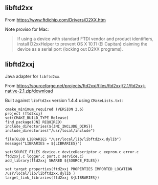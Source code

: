 ## libftd2xx 

From https://www.ftdichip.com/Drivers/D2XX.htm

Note proviso for Mac:
>If using a device with standard FTDI vendor and product identifiers, install D2xxHelper to prevent OS X 10.11 (El Capitan) claiming the device as a serial port (locking out D2XX programs).


## libftd2xxj

Java adapter for `libftd2xx`.

From https://sourceforge.net/projects/ftd2xxj/files/ftd2xxj/2.1/ftd2xxj-native-2.1.zip/download

Built against `libftd2xx` version 1.4.4 using `CMakeLists.txt`:
```
cmake_minimum_required (VERSION 2.6)
project (ftd2xxj)
set(CMAKE_BUILD_TYPE Release)
find_package(JNI REQUIRED)
include_directories(${JNI_INCLUDE_DIRS})
include_directories("/usr/local/include")

file(GLOB LIBRARIES "/usr/local/lib/libftd2xx.dylib")
message("LIBRARIES = ${LIBRARIES}")

set(SOURCE_FILES device.c deviceDescriptor.c eeprom.c error.c ftd2xxj.c logger.c port.c service.c)
add_library(ftd2xxj SHARED ${SOURCE_FILES})

set_target_properties(ftd2xxj PROPERTIES IMPORTED_LOCATION /usr/local/lib/libftd2xx.dylib )
target_link_libraries(ftd2xxj ${LIBRARIES})
```